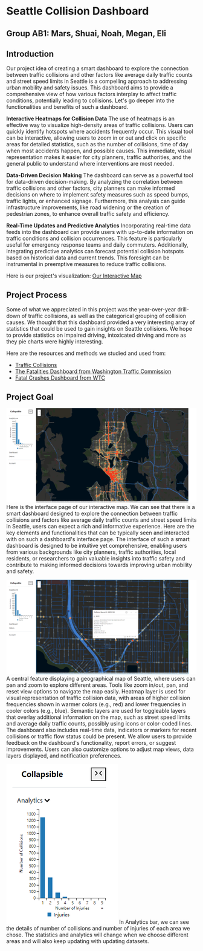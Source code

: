 # Seattle Collision Dashboard
## Group AB1: Mars, Shuai, Noah, Megan, Eli

## Introduction
Our project idea of creating a smart dashboard to explore the connection between traffic collisions and other factors like average daily traffic counts and street speed limits in Seattle is a compelling approach to addressing urban mobility and safety issues. This dashboard aims to provide a comprehensive view of how various factors interplay to affect traffic conditions, potentially leading to collisions. Let's go deeper into the functionalities and benefits of such a dashboard.

**Interactive Heatmaps for Collision Data**
The use of heatmaps is an effective way to visualize high-density areas of traffic collisions. Users can quickly identify hotspots where accidents frequently occur. This visual tool can be interactive, allowing users to zoom in or out and click on specific areas for detailed statistics, such as the number of collisions, time of day when most accidents happen, and possible causes. This immediate, visual representation makes it easier for city planners, traffic authorities, and the general public to understand where interventions are most needed.

**Data-Driven Decision Making**
The dashboard can serve as a powerful tool for data-driven decision-making. By analyzing the correlation between traffic collisions and other factors, city planners can make informed decisions on where to implement safety measures such as speed bumps, traffic lights, or enhanced signage. Furthermore, this analysis can guide infrastructure improvements, like road widening or the creation of pedestrian zones, to enhance overall traffic safety and efficiency.

**Real-Time Updates and Predictive Analytics**
Incorporating real-time data feeds into the dashboard can provide users with up-to-date information on traffic conditions and collision occurrences. This feature is particularly useful for emergency response teams and daily commuters. Additionally, integrating predictive analytics can forecast potential collision hotspots based on historical data and current trends. This foresight can be instrumental in preemptive measures to reduce traffic collisions.

Here is our project's visualization:
[Our Interactive Map](https://noah-rarick.github.io/seattle-collisions-v2/)

## Project Process
Some of what we appreciated in this project was the year-over-year drill-down of traffic collisions, as well as the categorical grouping of collision causes. We thought that this dashboard provided a very interesting array of statistics that could be used to gain insights on Seattle collisions. We hope to provide statistics on impaired driving, intoxicated driving and more as they pie charts were highly interesting.

Here are the resources and methods we studied and used from:
- [Traffic Collisions](https://data-seattlecitygis.opendata.arcgis.com/datasets/504838adcb124cf4a434e33bf420c4ad_0/explore?location=47.624528%2C-122.343041%2C16.54)
- [The Fatalities Dashboard from Washington Traffic Commission](https://wtsc.wa.gov/dashboards/fatalities-dashboard/)
- [Fatal Crashes Dashboard from WTC](https://wtsc.wa.gov/dashboards/fatal-crash-dashboard/)

## Project Goal
![Interface Page](https://github.com/noah-rarick/seattle-collisions-v2/blob/main/img/Map1.png)
Here is the interface page of our interactive map. We can see that there is a smart dashboard designed to explore the connection between traffic collisions and factors like average daily traffic counts and street speed limits in Seattle, users can expect a rich and informative experience. Here are the key elements and functionalities that can be typically seen and interacted with on such a dashboard's interface page. The interface of such a smart dashboard is designed to be intuitive yet comprehensive, enabling users from various backgrounds like city planners, traffic authorities, local residents, or researchers to gain valuable insights into traffic safety and contribute to making informed decisions towards improving urban mobility and safety.

![Map Details](https://github.com/noah-rarick/seattle-collisions-v2/blob/main/img/Map2.png)
A central feature displaying a geographical map of Seattle, where users can pan and zoom to explore different areas. Tools like zoom in/out, pan, and reset view options to navigate the map easily. Heatmap layer is used for visual representation of traffic collision data, with areas of higher collision frequencies shown in warmer colors (e.g., red) and lower frequencies in cooler colors (e.g., blue). Semantic layers are used for toggleable layers that overlay additional information on the map, such as street speed limits and average daily traffic counts, possibly using icons or color-coded lines. The dashboard also includes real-time data, indicators or markers for recent collisions or traffic flow status could be present. We allow users to provide feedback on the dashboard's functionality, report errors, or suggest improvements. Users can also customize options to adjust map views, data layers displayed, and notification preferences.

![Visualzing Analytics](https://github.com/noah-rarick/seattle-collisions-v2/blob/main/img/Map3.png)
In Analytics bar, we can see the details of number of collisions and number of injuries of each area we chose. The statistics and analytics will change when we choose different areas and will also keep updating with updating datasets.